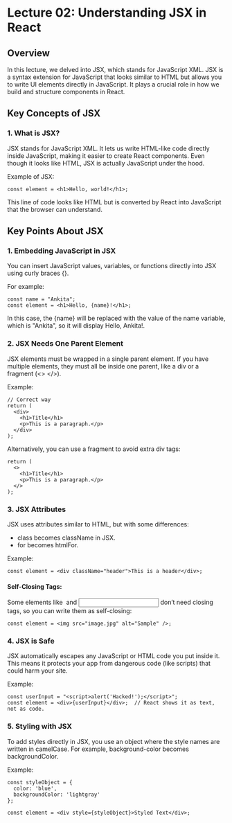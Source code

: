 # Lecture 02: Understanding JSX in React

## Overview

In this lecture, we delved into JSX, which stands for JavaScript XML. JSX is a syntax extension for JavaScript that looks similar to HTML but allows you to write UI elements directly in JavaScript. It plays a crucial role in how we build and structure components in React.

## Key Concepts of JSX

### 1. What is JSX?

JSX stands for JavaScript XML. It lets us write HTML-like code directly inside JavaScript, making it easier to create React components. Even though it looks like HTML, JSX is actually JavaScript under the hood.

Example of JSX:

```
const element = <h1>Hello, world!</h1>;

```

This line of code looks like HTML but is converted by React into JavaScript that the browser can understand.

## Key Points About JSX

### 1. Embedding JavaScript in JSX

You can insert JavaScript values, variables, or functions directly into JSX using curly braces {}.

For example:

```
const name = "Ankita";
const element = <h1>Hello, {name}!</h1>;

```

In this case, the {name} will be replaced with the value of the name variable, which is "Ankita", so it will display Hello, Ankita!.

### 2. JSX Needs One Parent Element

JSX elements must be wrapped in a single parent element. If you have multiple elements, they must all be inside one parent, like a div or a fragment (<> </>).

Example:

```
// Correct way
return (
  <div>
    <h1>Title</h1>
    <p>This is a paragraph.</p>
  </div>
);

```

Alternatively, you can use a fragment to avoid extra div tags:

```
return (
  <>
    <h1>Title</h1>
    <p>This is a paragraph.</p>
  </>
);

```

### 3. JSX Attributes

JSX uses attributes similar to HTML, but with some differences:

- class becomes className in JSX.
- for becomes htmlFor.
  
Example:

```
const element = <div className="header">This is a header</div>;

```

#### Self-Closing Tags:

Some elements like <img /> and <input /> don’t need closing tags, so you can write them as self-closing:

```
const element = <img src="image.jpg" alt="Sample" />;

```

### 4. JSX is Safe

JSX automatically escapes any JavaScript or HTML code you put inside it. This means it protects your app from dangerous code (like scripts) that could harm your site.

Example:

```
const userInput = "<script>alert('Hacked!');</script>";
const element = <div>{userInput}</div>;  // React shows it as text, not as code.

```

### 5. Styling with JSX

To add styles directly in JSX, you use an object where the style names are written in camelCase. For example, background-color becomes backgroundColor.

Example:

```
const styleObject = {
  color: 'blue',
  backgroundColor: 'lightgray'
};

const element = <div style={styleObject}>Styled Text</div>;

```
